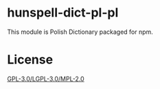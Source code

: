 # hunspell-dict-pl-pl

This module is Polish Dictionary packaged for npm.

# License

[GPL-3.0/LGPL-3.0/MPL-2.0](https://github.com/kwonoj/hunspell-dict/blob/master/packages/pl-pl/LICENSE)